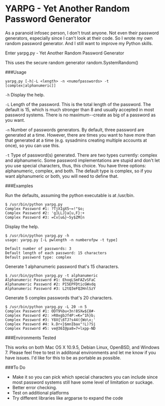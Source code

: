 # YARPG - Yet Another Random Password Generator

As a paranoid infosec person, I don't trust anyone. Not even their password generators, especially since I can't look at their code. So I wrote my own random password generator. And I still want to improve my Python skills. 

Enter yarpg.py - Yet Another Random Password Generator

This uses the secure random generator random.SystemRandom()

###Usage
```
yarpg.py [-h|-L <length> -n <numofpasswords> -t [complex|alphanumeric]]
```
```-h``` Display the help.

```-L``` Length of the password. This is the total length of the password. The default is 15, which is much stronger than 8 and usually accepted in most password systems. There is no maximum--create as big of a password as you want.

```-n``` Number of passwords generators. By default, three password are generated at a time. However, there are times you want to have more than that generated at a time (e.g. sysadmins creating multiple accounts at once), so you can use this.

```-t``` Type of password(s) generated. There are two types currently: complex and alphanumeric. Some password implementations are stupid and don't let you use special characters, thus, this choice. You have three options: alphanumeric, complex, and both. The default type is complex, so if you want alphanumeric or both, you will need to define that.

###Examples

Run the defaults, assuming the python executable is at /usr/bin.
```
$ /usr/bin/python yarpg.py
Complex Password #1: ?TjXIgX5~=!"$o;
Complex Password #2: 'g]LLJ}a[u,F}:+
Complex Password #3: =Cv[u&}~5y$ZM[n

```
Display the help.
```
$ /usr/bin/python yarpg.py -h
usage: yarpg.py [-L pwlength -n numberofpw -t type]

Default number of passwords: 3 
Default length of each password: 15 characters
Default password type: complex

```
Generate 1 alphanumeric password that's 15 characters.
```
$ /usr/bin/python yarpg.py -t alphanumeric
Alphanumeric Password #1: EhoqLSmFAZvSFaC
Alphanumeric Password #2: PI5EPFDticGWvdq
Alphanumeric Password #3: L2tQ3eFQ2HnlSzY
```
Generate 5 complex passwords that's 20 characters.
```
$ /usr/bin/python yarpg.py -L 20 -n 5 
Complex Password #1: ODT9%bu<3n!8SXw${8#-
Complex Password #2: >R0xgbJf4P:=K=^1h}b;
Complex Password #3: Y8X{\6TJ?s44({Wo\x;'
Complex Password #4: k.Dr<}$mnIbax"!L)?Sj
Complex Password #5: ve@36I@pa8=7+lxpp-ND

```

###Environments Tested

This works on both Mac OS X 10.9.5, Debian Linux, OpenBSD, and Windows 7. Please feel free to test in additonal environments and let me know if you have issues. I'd like for this to be as portable as possible.

###To Do
* Make it so you can pick which special characters you can include since most password systems still have some level of limitation or suckage.
* Better error checking. 
* Test on additional platforms
* Try different libraries like argparse to expand the code
